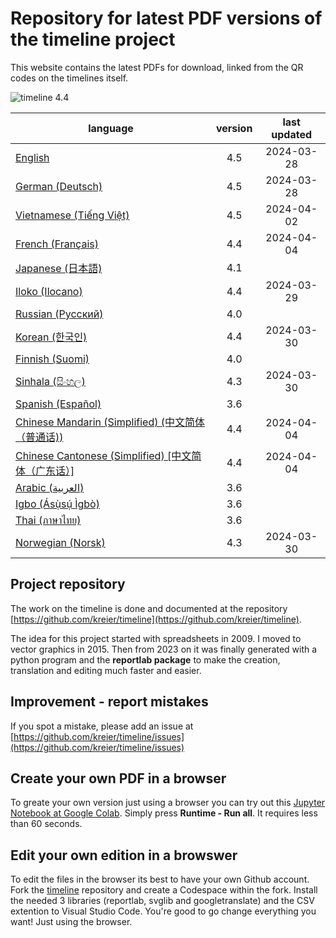 # Repository for latest PDF versions of the timeline project

This website contains the latest PDFs for download, linked from the QR codes on the timelines itself.

![timeline 4.4](https://raw.githubusercontent.com/kreier/timeline/main/docs/timeline20240324_4.4.png)

| language                                                                | version | last updated |
|-------------------------------------------------------------------------|:-------:|:------------:|
| [English](https://timeline24.github.io/timeline_en.pdf)                 |   4.5   |  2024-03-28  |
| [German (Deutsch)](https://timeline24.github.io/timeline_de.pdf)        |   4.5   |  2024-03-28  |
| [Vietnamese (Tiếng Việt)](https://timeline24.github.io/timeline_vi.pdf) |   4.5   |  2024-04-02  |
| [French (Français)](https://timeline24.github.io/timeline_fr.pdf)       |   4.4   |  2024-04-04  |
| [Japanese (日本語)](https://timeline24.github.io/timeline_ja.pdf)        |   4.1   |              |
| [Iloko (Ilocano)](https://timeline24.github.io/timeline_ilo.pdf)        |   4.4   |  2024-03-29  |
| [Russian (Русский)](https://timeline24.github.io/timeline_ru.pdf)       |   4.0   |              |
| [Korean (한국인)](https://timeline24.github.io/timeline_ko.pdf)           |   4.4   |  2024-03-30  |
| [Finnish (Suomi)](https://timeline24.github.io/timeline_fi.pdf)         |   4.0   |              |
| [Sinhala (සිංහල)](https://timeline24.github.io/timeline_si.pdf)          |   4.3   |  2024-03-30   |
| [Spanish (Español)](https://timeline24.github.io/timeline_es.pdf)       |   3.6   |              |
| [Chinese Mandarin (Simplified) (中文简体（普通话))](https://timeline24.github.io/timeline_zh.pdf)| 4.4 | 2024-04-04 |
| [Chinese Cantonese (Simplified)  [中文简体（广东话）]](https://timeline24.github.io/timeline_yue.pdf)| 4.4 | 2024-04-04 |
| [Arabic (العربية)](https://timeline24.github.io/timeline_ar.pdf)        |   3.6   |              |
| [Igbo (Ásụ̀sụ́ Ìgbò)](https://timeline24.github.io/timeline_ig.pdf)       |   3.6   |              |
| [Thai (ภาษาไทย)](https://timeline24.github.io/timeline_th.pdf)          |   3.6   |              |
| [Norwegian (Norsk)](https://timeline24.github.io/timeline_no.pdf)       |   4.3   |  2024-03-30  |

## Project repository

The work on the timeline is done and documented at the repository [https://github.com/kreier/timeline](https://github.com/kreier/timeline).

The idea for this project started with spreadsheets in 2009. I moved to vector graphics in 2015. Then from 2023 on it was finally generated with a python program and the __reportlab package__ to make the creation, translation and editing much faster and easier.

## Improvement - report mistakes

If you spot a mistake, please add an issue at [https://github.com/kreier/timeline/issues](https://github.com/kreier/timeline/issues)

## Create your own PDF in a browser

To greate your own version just using a browser you can try out this [Jupyter Notebook at Google Colab](https://colab.research.google.com/drive/1G0z6jKIs_B_Md_y6Wen108Keo5WazalZ?usp=sharing). Simply press __Runtime - Run all__. It requires less than 60 seconds.

## Edit your own edition in a browswer

To edit the files in the browser its best to have your own Github account. Fork the [timeline](https://github.com/kreier/timeline) repository and create a Codespace within the fork. Install the needed 3 libraries (reportlab, svglib and googletranslate) and the CSV extention to Visual Studio Code. You're good to go change everything you want! Just using the browser.
